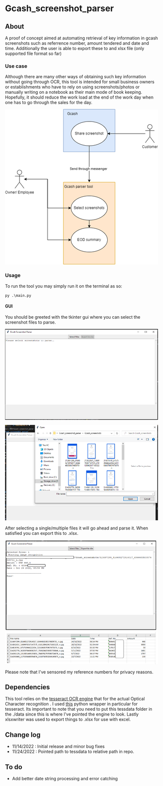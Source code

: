# Gcash_screenshot_parser


## About
A proof of concept aimed at automating retrieval of key information in gcash screenshots such as referrence number,
amount tendered and date and time. Additionally the user is able to export these to and xlsx file (only supported file format so far)

### Use case
Although there are many other ways of obtaining such key information without going through OCR, this tool is intended for small business owners or establishments who have to rely on using screenshots/photos or manually writing on a notebook as their main mode of book keeping. Hopefully, it should reduce the work load at the end of the work day when one has to go through the sales for the day.

![This is an image](./docs/use_case_diagram.png)

### Usage
To run the tool you may simply run it on the terminal as so:
```
py .\main.py 
```

#### GUI
You should be greeted with the tkinter gui where you can select the screenshot files to parse.


![Main window](./docs/main_gui.PNG)

![File selection dialog](./docs/file_select_gui.PNG)

After selecting a single/multiple files it will go ahead and parse it. When satisfied you can export this to .xlsx.

![Output log](./docs/parsed_gui.PNG)
![Xlsx output](./docs/xlsx_output.PNG)

Please note that I've sensored my reference numbers for privacy reasons.

## Dependencies
This tool relies on the [tesseract OCR engine](https://github.com/tesseract-ocr/tesseract) that for the actual Optical Character recognition . I used [this](https://github.com/sirfz/tesserocr) python wrapper in particular for tesseract. Its important to note that you need to put this tessdata folder in the ./data since this is where I've pointed the engine to look. Lastly xlsxwriter was used to export things to .xlsx for use with excel.

## Change log
- 11/14/2022 : Initial release and minor bug fixes
- 11/24/2022 : Pointed path to tessdata to relative path in repo.

## To do
- Add better date string processing and error catching